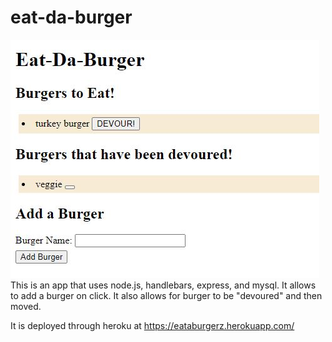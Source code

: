 # eat-da-burger

<img src="https://github.com/garizpe9/eat-da-burger/blob/master/img/Capture.JPG">
This is an app that uses node.js, handlebars, express, and mysql.
It allows to add a burger on click.
It also allows for burger to be "devoured" and then moved.

It is deployed through heroku at https://eataburgerz.herokuapp.com/
